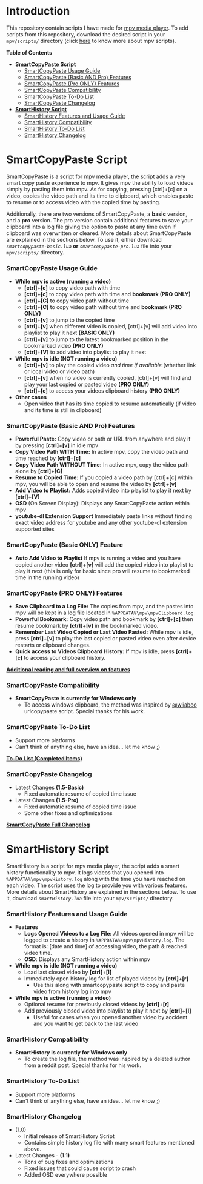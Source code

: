 # Introduction
This repository contain scripts I have made for [mpv media player](https://github.com/mpv-player/mpv/). To add scripts from this repository, download the desired script in your `mpv/scripts/` directory (click [here](https://mpv.io/manual/master/#lua-scripting) to know more about mpv scripts).

**Table of Contents**
- [**SmartCopyPaste Script**](https://github.com/Eisa01/mpv-scripts#smartcopypaste-script)
 	- [SmartCopyPaste Usage Guide](https://github.com/Eisa01/mpv-scripts#smartcopypaste-usage-guide)
	- [SmartCopyPaste (Basic AND Pro) Features](https://github.com/Eisa01/mpv-scripts#smartcopypaste-basic-and-pro-features)
	- [SmartCopyPaste (Pro ONLY) Features](https://github.com/Eisa01/mpv-scripts#smartcopypaste-pro-only-features)
	- [SmartCopyPaste Compatibility](https://github.com/Eisa01/mpv-scripts#smartcopypaste-compatibility)
	- [SmartCopyPaste To-Do List](https://github.com/Eisa01/mpv-scripts#smartcopypaste-to-do-list)
	- [SmartCopyPaste Changelog](https://github.com/Eisa01/mpv-scripts#smartcopypaste-changelog)
- [**SmartHistory Script**](https://github.com/Eisa01/mpv-scripts#smarthistory-script)
	- [SmartHistory Features and Usage Guide](https://github.com/Eisa01/mpv-scripts#smarthistory-features-and-usage-guide)
	- [SmartHistory Compatibility](https://github.com/Eisa01/mpv-scripts#smarthistory-compatibility)
	- [SmartHistory To-Do List](https://github.com/Eisa01/mpv-scripts#smarthistory-to-do-list)
	- [SmartHistory Changelog](https://github.com/Eisa01/mpv-scripts#smarthistory-changelog)
# SmartCopyPaste Script
SmartCopyPaste is a script for mpv media player, the script adds a very smart copy paste experience to mpv. It gives mpv the ability to load videos simply by pasting them into mpv. As for copying,  pressing [ctrl]+[c] on a video, copies the video path and its time to clipboard, which enables paste to resume or to access video with the copied time by pasting.

Additionally, there are two versions of SmartCopyPaste, a **basic** version, and a **pro** version. The pro version contain additional features to save your clipboard into a log file giving the option to paste at any time even if clipboard was overwritten or cleared. More details about SmartCopyPaste are explained in the sections below. To use it, either download *`smartcopypaste-basic.lua`* **or** *`smartcopypaste-pro.lua`* file into your `mpv/scripts/` directory. 
### SmartCopyPaste Usage Guide
- **While mpv is active (running a video)**
	 - **[ctrl]**+**[c]** to copy video path with time
	 - **[ctrl]**+**[c]** to copy video path with time and **bookmark (PRO ONLY)**
	 - **[ctrl]**+**[C]** to copy video path without time
	 - **[ctrl]**+**[C]** to copy video path without time and **bookmark (PRO ONLY)**
	 - **[ctrl]**+**[v]** to jump to the copied time
	 - **[ctrl]**+**[v]** when different video is copied, [ctrl]+[v] will add video into playlist to play it next **(BASIC ONLY)**
	 - **[ctrl]**+**[v]** to jump to the latest bookmarked position in the bookmarked video **(PRO ONLY)**
	 - **[ctrl]**+**[V]** to add video into playlist to play it next
 - **While mpv is idle (NOT running a video)**
	 - **[ctrl]**+**[v]** to play the copied video *and time if available* (whether link or local video or video path)
	 - **[ctrl]**+**[v]** when no video is currently copied, [ctrl]+[v] will find and play your last copied or pasted video **(PRO ONLY)**
	 - **[ctrl]**+**[c]** to access your videos clipboard history **(PRO ONLY)**
 - **Other cases**
	 - Open video that has its time copied to resume automatically (if video and its time is still in clipboard)
### SmartCopyPaste (Basic AND Pro) Features
- **Powerful Paste:** Copy video or path or URL from anywhere and play it by pressing **[ctrl]**+**[v]** in idle mpv
- **Copy Video Path WITH Time:** In active mpv, copy the video path and time reached by **[ctrl]**+**[c]**
- **Copy Video Path WITHOUT Time:** In active mpv, copy the video path alone by **[ctrl]**+**[C]**
- **Resume to Copied Time:** If you copied a video path by [ctrl]+[c] within mpv, you will be able to open and resume the video by **[ctrl]**+**[v]**
- **Add Video to Playlist:** Adds copied video into playlist to play it next by **[ctrl]**+**[V]**
- **OSD** (On Screen Display): Displays any SmartCopyPaste action within mpv
- **youtube-dl Extension Support** Immediately paste links without finding exact video address for youtube and any other youtube-dl extension supported sites
### SmartCopyPaste (Basic ONLY) Feature
- **Auto Add Video to Playlist** If mpv is running a video and you have copied another video **[ctrl]**+**[v]** will add the copied video into playlist to play it next (this is only for basic since pro will resume to bookmarked time in the running video)
### SmartCopyPaste (PRO ONLY) Features
 - **Save Clipboard to a Log File:** The copies from mpv, and the pastes into mpv will be kept in a log file located in `%APPDATA%\mpv\mpvClipboard.log`
 - **Powerful Bookmark:** Copy video path and bookmark by **[ctrl]**+**[c]** then resume bookmark by **[ctrl]**+**[v]** in the bookmarked video.
 - **Remember Last Video Copied or Last Video Pasted:** While mpv is idle, press **[ctrl]**+**[v]** to play the last copied or pasted video even after device restarts or clipboard changes.
 - **Quick access to Videos Clipboard History:** If mpv is idle, press **[ctrl]**+**[c]** to access your clipboard history.

[**Additional reading and full overview on  features**](https://github.com/Eisa01/mpv-scripts/blob/master/documents/SmartCopyPaste%20Features%20Full%20Overview.md)
### SmartCopyPaste Compatibility
 - **SmartCopyPaste is currently for Windows only**
	 - To access windows clipboard, the method was inspired by [@wiiaboo](https://github.com/wiiaboo/) urlcopypaste script. Special thanks for his work.
### SmartCopyPaste To-Do List
 - Support more platforms
 - Can't think of anything else, have an idea... let me know ;)

[**To-Do List (Completed Items)**](https://github.com/Eisa01/mpv-scripts/blob/master/documents/SmartCopyPaste%20To-Do%20List%20(Completed%20Items).md)
### SmartCopyPaste Changelog
- Latest Changes **(1.5-Basic)**
	- Fixed automatic resume of copied time issue
- Latest Changes **(1.5-Pro)**
	- Fixed automatic resume of copied time issue
	- Some other fixes and optimizations
	
[**SmartCopyPaste Full Changelog**](https://github.com/Eisa01/mpv-scripts/blob/master/documents/SmartCopyPaste%20Full%20Changelog.md)
# SmartHistory Script
SmartHistory is a script for mpv media player, the script adds a smart history functionality to mpv. It logs videos that you opened into `%APPDATA%\mpv\mpvHistory.log` along with the time you have reached on each video. The script uses the log to provide you with various features. More details about SmartHistory are explained in the sections below. To use it, download *`smartHistory.lua`* file into your `mpv/scripts/` directory. 
### SmartHistory Features and Usage Guide
- **Features**
	-  **Logs Opened Videos to a Log File:** All videos opened in mpv will be logged to create a history in `%APPDATA%\mpv\mpvHistory.log`. The format is: [date and time] of accessing video, the path & reached video time.
	- **OSD**: Displays any SmartHistory action within mpv
- **While mpv is idle (NOT running a video)**
	- Load last closed video by **[ctrl]**+**[l]**
	- Immediately open history log for list of played videos by **[ctrl]**+**[r]**
		- Use this along with smartcopypaste script to copy and paste video from history log into mpv
- **While mpv is active (running a video)**
	- Optional resume for previously closed videos by  **[ctrl]**+**[r]**
	- Add previously closed video into playlist to play it next by  **[ctrl]**+**[l]**
		- Useful for cases when you opened another video by accident and you want to get back to the last video
### SmartHistory Compatibility
 - **SmartHistory is currently for Windows only**
	 - To create the log file, the method was inspired by a deleted author from a reddit post. Special thanks for his work.
### SmartHistory To-Do List
 - Support more platforms
 - Can't think of anything else, have an idea... let me know ;)
### SmartHistory Changelog
 - (1.0)
	- Initial release of SmartHistory Script
	- Contains simple history log file with many smart features mentioned above.
 - Latest Changes - **(1.1)**
 	- Tons of bug fixes and optimizations
	- Fixed issues that could cause script to crash
	- Added OSD everywhere possible
